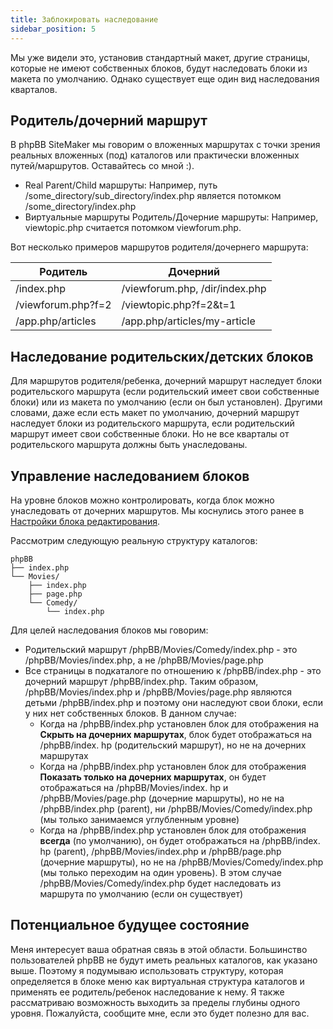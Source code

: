 ```yaml
---
title: Заблокировать наследование
sidebar_position: 5
---
```


Мы уже видели это, установив стандартный макет, другие страницы, которые не имеют собственных блоков, будут наследовать блоки из макета по умолчанию. Однако существует еще один вид наследования кварталов.

## Родитель/дочерний маршрут
В phpBB SiteMaker мы говорим о вложенных маршрутах с точки зрения реальных вложенных (под) каталогов или практически вложенных путей/маршрутов. Оставайтесь со мной :).
* Real Parent/Child маршруты: Например, путь /some_directory/sub_directory/index.php является потомком /some_directory/index.php
* Виртуальные маршруты Родитель/Дочерние маршруты: Например, viewtopic.php считается потомком viewforum.php.

Вот несколько примеров маршрутов родителя/дочернего маршрута:

| Родитель           | Дочерний                       |
| ------------------ | ------------------------------ |
| /index.php         | /viewforum.php, /dir/index.php |
| /viewforum.php?f=2 | /viewtopic.php?f=2&t=1         |
| /app.php/articles  | /app.php/articles/my-article   |

## Наследование родительских/детских блоков
Для маршрутов родителя/ребенка, дочерний маршрут наследует блоки родительского маршрута (если родительский имеет свои собственные блоки) или из макета по умолчанию (если он был установлен). Другими словами, даже если есть макет по умолчанию, дочерний маршрут наследует блоки из родительского маршрута, если родительский маршрут имеет свои собственные блоки. Но не все кварталы от родительского маршрута должны быть унаследованы.

## Управление наследованием блоков
На уровне блоков можно контролировать, когда блок можно унаследовать от дочерних маршрутов. Мы коснулись этого ранее в [Настройки блока редактирования](/docs/user/blocks/managing-blocks#editing-block-settings).

Рассмотрим следующую реальную структуру каталогов:
```text
phpBB
├── index.php
└── Movies/
    ├── index.php
    ├── page.php
    └── Comedy/
        └── index.php
```

Для целей наследования блоков мы говорим:
* Родительский маршрут /phpBB/Movies/Comedy/index.php - это /phpBB/Movies/index.php, а не /phpBB/Movies/page.php
* Все страницы в подкаталоге по отношению к /phpBB/index.php - это дочерний маршрут /phpBB/index.php. Таким образом, /phpBB/Movies/index.php и /phpBB/Movies/page.php являются детьми /phpBB/index.php и поэтому они наследуют свои блоки, если у них нет собственных блоков. В данном случае:
    * Когда на /phpBB/index.php установлен блок для отображения на **Скрыть на дочерних маршрутах**, блок будет отображаться на /phpBB/index. hp (родительский маршрут), но не на дочерних маршрутах
    * Когда на /phpBB/index.php установлен блок для отображения **Показать только на дочерних маршрутах**, он будет отображаться на /phpBB/Movies/index. hp и /phpBB/Movies/page.php (дочерние маршруты), но не на /phpBB/index.php (parent), ни /phpBB/Movies/Comedy/index.php (мы только занимаемся углубленным уровне)
    * Когда на /phpBB/index.php установлен блок для отображения **всегда** (по умолчанию), он будет отображаться на /phpBB/index. hp (parent), /phpBB/Movies/index.php и /phpBB/page.php (дочерние маршруты), но не на /phpBB/Movies/Comedy/index.php (мы только переходим на один уровень). В этом случае /phpBB/Movies/Comedy/index.php будет наследовать из маршрута по умолчанию (если он существует)

## Потенциальное будущее состояние
Меня интересует ваша обратная связь в этой области. Большинство пользователей phpBB не будут иметь реальных каталогов, как указано выше. Поэтому я подумываю использовать структуру, которая определяется в блоке меню как виртуальная структура каталогов и применять ее родитель/ребенок наследование к нему. Я также рассматриваю возможность выходить за пределы глубины одного уровня. Пожалуйста, сообщите мне, если это будет полезно для вас.